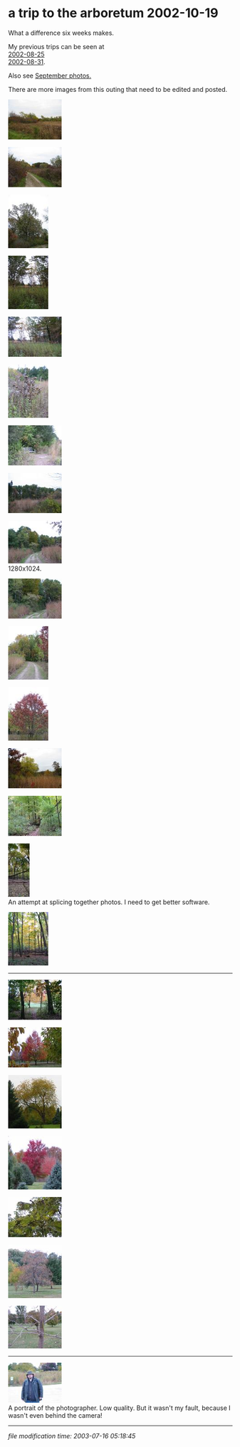 a trip to the arboretum 2002-10-19
====================================

What a difference six weeks makes.

My previous trips can be seen at  
[2002-08-25](/p/photo-2002-08-25/)  
[2002-08-31](/p/photo-2002-08-31/).

Also see [September photos.](/p/photo-2002-09-00/)

There are more images from this outing that need to be edited and posted.

[![](/photos/thumb/2002-10-19-arbor01.jpg)](/photos/2002-10-19-arbor01.jpg)

[![](/photos/thumb/2002-10-19-arbor02.jpg)](/photos/2002-10-19-arbor02.jpg)

[![](/photos/thumb/2002-10-19-arbor03.jpg)](/photos/2002-10-19-arbor03.jpg)

[![](/photos/thumb/2002-10-19-arbor04.jpg)](/photos/2002-10-19-arbor04.jpg)

[![](/photos/thumb/2002-10-19-arbor05.jpg)](/photos/2002-10-19-arbor05.jpg)

[![](/photos/thumb/2002-10-19-arbor06.jpg)](/photos/2002-10-19-arbor06.jpg)

[![](/photos/thumb/2002-10-19-arbor07.jpg)](/photos/2002-10-19-arbor07.jpg)

[![](/photos/thumb/2002-10-19-arbor08.jpg)](/photos/2002-10-19-arbor08.jpg)

[![](/photos/thumb/2002-10-19-arbor09at1280.jpg)](/photos/2002-10-19-arbor09at1280.jpg)  
1280x1024.

[![](/photos/thumb/2002-10-19-arbor09.jpg)](/photos/2002-10-19-arbor09.jpg)

[![](/photos/thumb/2002-10-19-arbor10.jpg)](/photos/2002-10-19-arbor10.jpg)

[![](/photos/thumb/2002-10-19-arbor11.jpg)](/photos/2002-10-19-arbor11.jpg)

[![](/photos/thumb/2002-10-19-arbor12.jpg)](/photos/2002-10-19-arbor12.jpg)

[![](/photos/thumb/2002-10-19-arbor13.jpg)](/photos/2002-10-19-arbor13.jpg)

[![](/photos/thumb/2002-10-19-arbor14.jpg)](/photos/2002-10-19-arbor14.jpg)  
An attempt at splicing together photos. I need to get better software.

[![](/photos/thumb/2002-10-19-arbor15.jpg)](/photos/2002-10-19-arbor15.jpg)

* * *

[![](/photos/thumb/2002-10-19-arbor16.jpg)](/photos/2002-10-19-arbor16.jpg)

[![](/photos/thumb/2002-10-19-arbor17.jpg)](/photos/2002-10-19-arbor17.jpg)

[![](/photos/thumb/2002-10-19-arbor18.jpg)](/photos/2002-10-19-arbor18.jpg)

[![](/photos/thumb/2002-10-19-arbor19.jpg)](/photos/2002-10-19-arbor19.jpg)

[![](/photos/thumb/2002-10-19-arbor20.jpg)](/photos/2002-10-19-arbor20.jpg)

[![](/photos/thumb/2002-10-19-arbor21.jpg)](/photos/2002-10-19-arbor21.jpg)

[![](/photos/thumb/2002-10-19-arbor22at1280.jpg)](/photos/2002-10-19-arbor22at1280.jpg)

* * *

[![](/photos/thumb/2002-10-19-arbor99.jpg)](/photos/2002-10-19-arbor99.jpg)  
A portrait of the photographer. Low quality. But it wasn't my fault, because I wasn't even behind the camera!

* * *

<div class="rightside"><em>file modification time: 2003-07-16 05:18:45</em></div>

